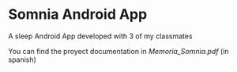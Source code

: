 # Somnia Android App
A sleep Android App developed with 3 of my classmates

You can find the proyect documentation in _Memoria\_Somnia.pdf_ (in spanish)

